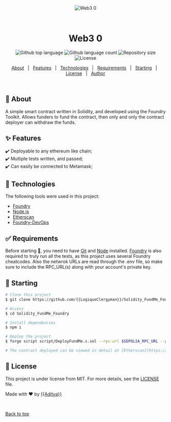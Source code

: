 <div align="center" id="top"> 
  <img src="./.github/app.gif" alt="Web3 0" />

  &#xa0;

  <!-- <a href="https://web30.netlify.app">Demo</a> -->
</div>

<h1 align="center">Web3 0</h1>

<p align="center">
  <img alt="Github top language" src="https://img.shields.io/github/languages/top/{{YOUR_GITHUB_USERNAME}}/web3-0?color=56BEB8">

  <img alt="Github language count" src="https://img.shields.io/github/languages/count/{{YOUR_GITHUB_USERNAME}}/web3-0?color=56BEB8">

  <img alt="Repository size" src="https://img.shields.io/github/repo-size/{{YOUR_GITHUB_USERNAME}}/web3-0?color=56BEB8">

  <img alt="License" src="https://img.shields.io/github/license/{{YOUR_GITHUB_USERNAME}}/web3-0?color=56BEB8">

  <!-- <img alt="Github issues" src="https://img.shields.io/github/issues/{{YOUR_GITHUB_USERNAME}}/web3-0?color=56BEB8" /> -->

  <!-- <img alt="Github forks" src="https://img.shields.io/github/forks/{{YOUR_GITHUB_USERNAME}}/web3-0?color=56BEB8" /> -->

  <!-- <img alt="Github stars" src="https://img.shields.io/github/stars/{{YOUR_GITHUB_USERNAME}}/web3-0?color=56BEB8" /> -->
</p>

<!-- Status -->

<!-- <h4 align="center"> 
	🚧  Web3 0 🚀 Under construction...  🚧
</h4> 

<hr> -->

<p align="center">
  <a href="#dart-about">About</a> &#xa0; | &#xa0; 
  <a href="#sparkles-features">Features</a> &#xa0; | &#xa0;
  <a href="#rocket-technologies">Technologies</a> &#xa0; | &#xa0;
  <a href="#white_check_mark-requirements">Requirements</a> &#xa0; | &#xa0;
  <a href="#checkered_flag-starting">Starting</a> &#xa0; | &#xa0;
  <a href="#memo-license">License</a> &#xa0; | &#xa0;
  <a href="https://github.com/{{YOUR_GITHUB_USERNAME}}" target="_blank">Author</a>
</p>

<br>

## :dart: About ##

A simple smart contract written in Solidity, and developed using the Foundry Toolkit.
Allows funders to fund the contract, then only and only the contract deployer can withdraw the funds.

## :sparkles: Features ##

:heavy_check_mark: Deployable to any ethereum like chain;\
:heavy_check_mark: Multiple tests written, and passed;\
:heavy_check_mark: Can easily be connected to Metamask;

## :rocket: Technologies ##

The following tools were used in this project:

- [Foundry](https://github.com/foundry-rs/foundry)
- [Node.js](https://nodejs.org/en/)
- [Etherscan](https://sepolia.etherscan.io/)
- [Foundry-DevOps](https://github.com/Cyfrin/foundry-devops)

## :white_check_mark: Requirements ##

Before starting :checkered_flag:, you need to have [Git](https://git-scm.com) and [Node](https://nodejs.org/en/) installed.
[Foundry](https://github.com/foundry-rs/foundry) is also required to truly run all the tests, as this project uses several Foundry cheatcodes.
Also the netwrok URLs are read through the .env file, so make sure to include the RPC_URL(s) along with your account's private key.

## :checkered_flag: Starting ##

```bash
# Clone this project
$ git clone https://github.com/{{LogiqueClergyman}}/Solidity_FundMe_Foundry

# Access
$ cd Solidity_FundMe_Foundry

# Install dependencies
$ npm i

# Deploy the project
$ forge script script/DeployFundMe.s.sol --rpc-url $SEPOLIA_RPC_URL --private-key $PRIVATE_KEY --broadcast

# The contract deployed can be viewed in detail at [Etherscan](https://sepolia.etherscan.io/)
```

## :memo: License ##

This project is under license from MIT. For more details, see the [LICENSE](LICENSE.md) file.


Made with :heart: by <a href="https://github.com/{{LogiqueClergyman}}" target="_blank">{{Aditya}}</a>

&#xa0;

<a href="#top">Back to top</a>
